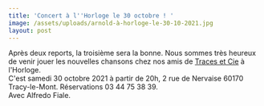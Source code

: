 ```yaml
---
title: 'Concert à l''Horloge le 30 octobre ! '
image: /assets/uploads/arnold-à-horloge-le-30-10-2021.jpg
layout: post
---
```

Après deux reports, la troisième sera la bonne. Nous sommes très heureux de venir jouer les nouvelles chansons chez nos amis de [Traces et Cie](http://www.traces-et-cie.org/) à l'Horloge.\
C'est samedi 30 octobre 2021 à partir de 20h, 2 rue de Nervaise 60170 Tracy-le-Mont. Réservations 03 44 75 38 39.\
Avec Alfredo Fiale.
